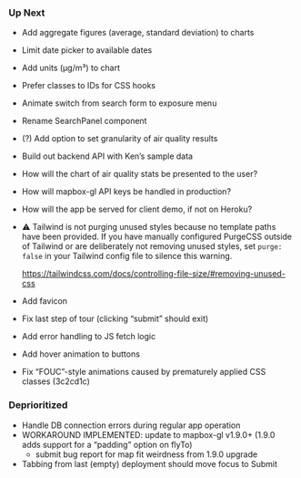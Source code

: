 ### Up Next

* Add aggregate figures (average, standard deviation) to charts
* Limit date picker to available dates
* Add units (μg/m³) to chart
* Prefer classes to IDs for CSS hooks
* Animate switch from search form to exposure menu
* Rename SearchPanel component
* (?) Add option to set granularity of air quality results
* Build out backend API with Ken’s sample data
* How will the chart of air quality stats be presented to the user?
* How will mapbox-gl API keys be handled in production?
* How will the app be served for client demo, if not on Heroku?
* ⚠️ Tailwind is not purging unused styles
  because no template paths have been provided.
  If you have manually configured PurgeCSS outside of Tailwind
  or are deliberately not removing unused styles,
  set `purge: false` in your Tailwind config file
  to silence this warning.

  https://tailwindcss.com/docs/controlling-file-size/#removing-unused-css
* Add favicon
* Fix last step of tour (clicking “submit” should exit)
* Add error handling to JS fetch logic
* Add hover animation to buttons
* Fix “FOUC”-style animations caused by prematurely applied CSS classes (3c2cd1c)

### Deprioritized

* Handle DB connection errors during regular app operation
* WORKAROUND IMPLEMENTED: update to mapbox-gl v1.9.0+
  (1.9.0 adds support for a “padding” option on flyTo)
  * submit bug report for map fit weirdness from 1.9.0 upgrade
* Tabbing from last (empty) deployment should move focus to Submit
